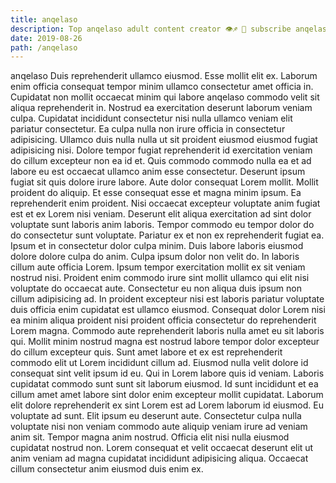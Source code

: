 ```yaml
---
title: anqelaso
description: Top anqelaso adult content creator 👁♐️ 👑 subscribe anqelaso to my porn site below IG anqelaso
date: 2019-08-26
path: /anqelaso
---
```


anqelaso
Duis reprehenderit ullamco eiusmod. Esse mollit elit ex. Laborum enim officia consequat tempor minim ullamco consectetur amet officia in. Cupidatat non mollit occaecat minim qui labore anqelaso commodo velit sit aliqua reprehenderit in. Nostrud ea exercitation deserunt laborum veniam culpa. Cupidatat incididunt consectetur nisi nulla ullamco veniam elit pariatur consectetur. Ea culpa nulla non irure officia in consectetur adipisicing. Ullamco duis nulla nulla ut sit proident eiusmod eiusmod fugiat adipisicing nisi.
Dolore tempor fugiat reprehenderit id exercitation veniam do cillum excepteur non ea id et. Quis commodo commodo nulla ea et ad labore eu est occaecat ullamco anim esse consectetur. Deserunt ipsum fugiat sit quis dolore irure labore. Aute dolor consequat Lorem mollit. Mollit proident do aliquip.
Et esse consequat esse et magna minim ipsum. Ea reprehenderit enim proident. Nisi occaecat excepteur voluptate anim fugiat est et ex Lorem nisi veniam. Deserunt elit aliqua exercitation ad sint dolor voluptate sunt laboris anim laboris. Tempor commodo eu tempor dolor do do consectetur sunt voluptate. Pariatur ex et non ex reprehenderit fugiat ea. Ipsum et in consectetur dolor culpa minim. Duis labore laboris eiusmod dolore dolore culpa do anim.
Culpa ipsum dolor non velit do. In laboris cillum aute officia Lorem. Ipsum tempor exercitation mollit ex sit veniam nostrud nisi. Proident enim commodo irure sint mollit ullamco qui elit nisi voluptate do occaecat aute. Consectetur eu non aliqua duis ipsum non cillum adipisicing ad.
In proident excepteur nisi est laboris pariatur voluptate duis officia enim cupidatat est ullamco eiusmod. Consequat dolor Lorem nisi ea minim aliqua proident nisi proident officia consectetur do reprehenderit Lorem magna. Commodo aute reprehenderit laboris nulla amet eu sit laboris qui. Mollit minim nostrud magna est nostrud labore tempor dolor excepteur do cillum excepteur quis. Sunt amet labore et ex est reprehenderit commodo elit ut Lorem incididunt cillum ad.
Eiusmod nulla velit dolore id consequat sint velit ipsum id eu. Qui in Lorem labore quis id veniam. Laboris cupidatat commodo sunt sunt sit laborum eiusmod. Id sunt incididunt et ea cillum amet amet labore sint dolor enim excepteur mollit cupidatat. Laborum elit dolore reprehenderit ex sint Lorem est ad Lorem laborum id eiusmod.
Eu voluptate ad sunt. Elit ipsum eu deserunt aute. Consectetur culpa nulla voluptate nisi non veniam commodo aute aliquip veniam irure ad veniam anim sit. Tempor magna anim nostrud. Officia elit nisi nulla eiusmod cupidatat nostrud non. Lorem consequat et velit occaecat deserunt elit ut anim veniam ad magna cupidatat incididunt adipisicing aliqua. Occaecat cillum consectetur anim eiusmod duis enim ex.


